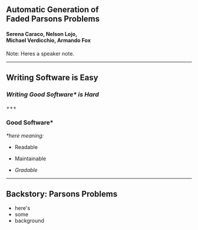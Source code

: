 ## Automatic Generation of <br> Faded Parsons Problems
<!-- .element: class="r-fit-text" -->
#### **Serena Caraco**, **Nelson Lojo**, <br> Michael Verdicchio, Armando Fox

Note: Heres a speaker note.

---

## Writing Software is Easy

### *Writing Good Software\* is Hard*
<!-- .element: class="fragment fade-in" -->

+++

### Good Software\*

*\*here meaning:*
- Readable
<!-- .element: class="fragment fade-in" -->
- Maintainable
<!-- .element: class="fragment fade-in" -->
- *Gradable*
<!-- .element: class="fragment fade-in" -->

---

## Backstory: Parsons Problems

- here's
- some
- background

<div class="h-stack">

</div>